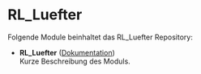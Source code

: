 # RL_Luefter

Folgende Module beinhaltet das RL_Luefter Repository:

- __RL_Luefter__ ([Dokumentation](RL_Luefter))  
	Kurze Beschreibung des Moduls.